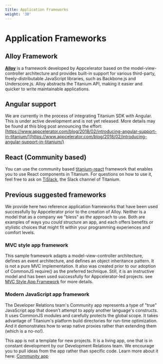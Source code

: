 ```yaml
---
title: Application Frameworks
weight: '30'
---
```


# Application Frameworks

## Alloy Framework

**[Alloy](/guide/Alloy_Framework/)** is a framework developed by Appcelerator based on the model-view-controller architecture and provides built-in support for various third-party, freely-distributable JavaScript libraries, such as Backbone.js and Underscore.js. Alloy abstracts the Titanium API, making it easier and quicker to write maintainable applications.

## Angular support

We are currently in the process of integrating Titanium SDK with Angular. This is under active development and is not yet released. More details may be found at this blog post announcing the effort: [https://www.appcelerator.com/blog/2018/02/introducing-angular-support-in-titanium/](https://www.appcelerator.com/blog/2018/02/introducing-angular-support-in-titanium/)

## React (Community based)

You can use the community based [titanium-react](https://github.com/yuchi/react-titanium) framework that enables you to use React components in Titanium. For questions on how to use it, feel free to ask on [TiSlack](http://tislack.org), the Slack channel of Titanium.

## Previous suggested frameworks

We provide here two reference application frameworks that have been used successfully by Appcelerator prior to the creation of Alloy. Neither is a model that as a company we "bless" as _the_ approach to use. Both are examples of ways you _could_ structure an app, and each offers benefits or stylistic choices that might fit within your programming experiences and comfort levels.

### MVC style app framework

This sample framework adapts a model-view-controller architecture, defines an event architecture, and defines an object inheritance pattern. It is not a pure MVC implementation. It also was created prior to our adoption of CommonJS require() as the preferred technique. Still, it is an instructive model and has been used successfully for Appcelerator-led projects. see [MVC Style App Framework](/guide/Titanium_SDK/Titanium_SDK_Guide/Best_Practices_and_Recommendations/Application_Frameworks/MVC_Style_App_Framework/) for more details.

### Modern JavaScript app framework

The Developer Relations team's Community app represents a type of "true" JavaScript app that doesn't attempt to apply another language's constructs. It uses CommonJS modules and carefully protects the global scope. It takes advantage of Titanium's platform build directories for run-time optimization. And it demonstrates how to wrap native proxies rather than extending them (which is a no-no!).

This app is not a template for new projects. It is a living app, one that is in constant development by our Development Relations team. We encourage you to pull ideas from the app rather than specific code. Learn more about it here: [Community app](/guide/Titanium_SDK/Titanium_SDK_Guide/Best_Practices_and_Recommendations/Application_Frameworks/Community_app/)
